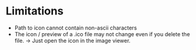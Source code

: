 # Limitations

- Path to icon cannot contain non-ascii characters
- The icon / preview of a .ico file may not change
  even if you delete the file.
  -> Just open the icon in the image viewer.
